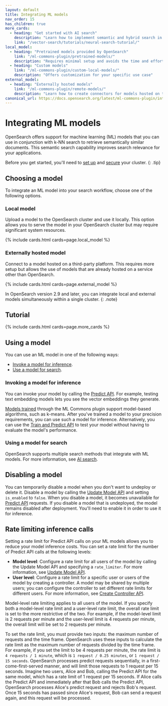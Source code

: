 ```yaml
---
layout: default
title: Integrating ML models
nav_order: 15
has_children: true
more_cards:
  - heading: "Get started with AI search"
    description: "Learn how to implement semantic and hybrid search in OpenSearch"
    link: "/vector-search/tutorials/neural-search-tutorial/"
local_model:
  - heading: "Pretrained models provided by OpenSearch"
    link: "/ml-commons-plugin/pretrained-models/"
    description: "Requires minimal setup and avoids the time and effort required to train a custom model"
  - heading: "Custom models"
    link: "/ml-commons-plugin/custom-local-models/"
    description: "Offers customization for your specific use case"
external_model:
  - heading: "Externally hosted models"
    link: "/ml-commons-plugin/remote-models/"
    description: "Learn how to create connectors for models hosted on third-party platforms"
canonical_url: https://docs.opensearch.org/latest/ml-commons-plugin/integrating-ml-models/
---
```


# Integrating ML models

OpenSearch offers support for machine learning (ML) models that you can use in conjunction with k-NN search to retrieve semantically similar documents. This semantic search capability improves search relevance for your applications.

Before you get started, you'll need to [set up]({{site.url}}{{site.baseurl}}/quickstart/) and [secure]({{site.url}}{{site.baseurl}}/security/index/) your cluster. 
{: .tip}

## Choosing a model

To integrate an ML model into your search workflow, choose one of the following options.

### Local model

Upload a model to the OpenSearch cluster and use it locally. This option allows you to serve the model in your OpenSearch cluster but may require significant system resources.

{% include cards.html cards=page.local_model %}

### Externally hosted model

Connect to a model hosted on a third-party platform. This requires more setup but allows the use of models that are already hosted on a service other than OpenSearch.     
    
{% include cards.html cards=page.external_model %}    

In OpenSearch version 2.9 and later, you can integrate local and external models simultaneously within a single cluster.
{: .note}

## Tutorial

{% include cards.html cards=page.more_cards %}

## Using a model

You can use an ML model in one of the following ways:

- [Invoke a model for inference](#invoking-a-model-for-inference).
- [Use a model for search](#using-a-model-for-search).

### Invoking a model for inference

You can invoke your model by calling the [Predict API]({{site.url}}{{site.baseurl}}/ml-commons-plugin/api/train-predict/predict/). For example, testing text embedding models lets you see the vector embeddings they generate.

[Models trained]({{site.url}}{{site.baseurl}}/ml-commons-plugin/api/train-predict/train/) through the ML Commons plugin support model-based algorithms, such as k-means. After you've trained a model to your precision requirements, you can use such a model for inference. Alternatively, you can use the [Train and Predict API]({{site.url}}{{site.baseurl}}/ml-commons-plugin/api/train-predict/train-and-predict/) to test your model without having to evaluate the model's performance.

### Using a model for search

OpenSearch supports multiple search methods that integrate with ML models. For more information, see [AI search]({{site.url}}{{site.baseurl}}/vector-search/ai-search/).

## Disabling a model

You can temporarily disable a model when you don't want to undeploy or delete it. Disable a model by calling the [Update Model API]({{site.url}}{{site.baseurl}}/ml-commons-plugin/api/model-apis/update-model/) and setting `is_enabled` to `false`. When you disable a model, it becomes unavailable for [Predict API]({{site.url}}{{site.baseurl}}/ml-commons-plugin/api/train-predict/predict/) requests. If you disable a model that is undeployed, the model remains disabled after deployment. You'll need to enable it in order to use it for inference.

## Rate limiting inference calls

Setting a rate limit for Predict API calls on your ML models allows you to reduce your model inference costs. You can set a rate limit for the number of Predict API calls at the following levels:

- **Model level**: Configure a rate limit for all users of the model by calling the Update Model API and specifying a `rate_limiter`. For more information, see [Update Model API]({{site.url}}{{site.baseurl}}/ml-commons-plugin/api/model-apis/update-model/).
- **User level**: Configure a rate limit for a specific user or users of the model by creating a controller. A model may be shared by multiple users; you can configure the controller to set different rate limits for different users. For more information, see [Create Controller API]({{site.url}}{{site.baseurl}}/ml-commons-plugin/api/controller-apis/create-controller/).

Model-level rate limiting applies to all users of the model. If you specify both a model-level rate limit and a user-level rate limit, the overall rate limit is set to the more restrictive of the two. For example, if the model-level limit is 2 requests per minute and the user-level limit is 4 requests per minute, the overall limit will be set to 2 requests per minute.

To set the rate limit, you must provide two inputs: the maximum number of requests and the time frame. OpenSearch uses these inputs to calculate the rate limit as the maximum number of requests divided by the time frame. For example, if you set the limit to be 4 requests per minute, the rate limit is `4 requests / 1 minute`, which is `1 request / 0.25 minutes`, or `1 request / 15 seconds`. OpenSearch processes predict requests sequentially, in a first-come-first-served manner, and will limit those requests to 1 request per 15 seconds. Imagine two users, Alice and Bob, calling the Predict API for the same model, which has a rate limit of 1 request per 15 seconds. If Alice calls the Predict API and immediately after that Bob calls the Predict API, OpenSearch processes Alice's predict request and rejects Bob's request. Once 15 seconds has passed since Alice's request, Bob can send a request again, and this request will be processed. 